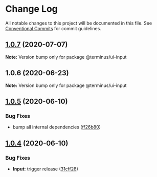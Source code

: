 # Change Log

All notable changes to this project will be documented in this file.
See [Conventional Commits](https://conventionalcommits.org) for commit guidelines.

## [1.0.7](https://github.com/GetTerminus/terminus-oss/compare/@terminus/ui-input@1.0.6...@terminus/ui-input@1.0.7) (2020-07-07)

**Note:** Version bump only for package @terminus/ui-input





## 1.0.6 (2020-06-23)

**Note:** Version bump only for package @terminus/ui-input





## [1.0.5](https://github.com/GetTerminus/terminus-oss/compare/@terminus/ui-input@1.0.4...@terminus/ui-input@1.0.5) (2020-06-10)


### Bug Fixes

* bump all internal dependencies ([ff26b80](https://github.com/GetTerminus/terminus-oss/commit/ff26b806bb599401f006996be5b567a378e68ef3))





## [1.0.4](https://github.com/GetTerminus/terminus-oss/compare/@terminus/ui-input@1.0.3...@terminus/ui-input@1.0.4) (2020-06-10)


### Bug Fixes

* **Input:** trigger release ([31cff28](https://github.com/GetTerminus/terminus-oss/commit/31cff28952acd04da2fe8e090a2d362178ea9aeb))

